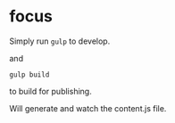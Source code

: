 # focus

Simply run `gulp` to develop.

and

```
gulp build
```

to build for publishing.

Will generate and watch the content.js file.
